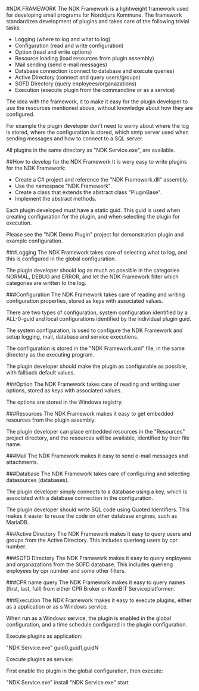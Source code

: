 



#NDK FRAMEWORK
The NDK Framework is a lightweight framework used for developing small programs for Norddjurs Kommune.
The framework standardizes development of plugins and takes care of the following trivial tasks:

* Logging (where to log and what to log)
* Configuration (read and write configuration)
* Option (read and write options)
* Resource loading (load resources from plugin assembly)
* Mail sending (send e-mail messages)
* Database connection (connect to database and execute queries)
* Active Directory (connect and query users/groups)
* SOFD Directory (query enployees/organazations)
* Execution (execute plugin from the commandline or as a service)

The idea with the framework, it to make it easy for the plugin developer to use the resources
mentioned above, without knowledge about how they are configured.

For example the plugin developer don't need to worry about where the log is stored, where the
configuration is stored, which smtp server used when sending messages and how to connect to
a SQL server.

All plugins in the same directory as "NDK Service.exe", are available.



##How to develop for the NDK Framework
It is wery easy to write plugins for the NDK Framework:

* Create a C# project and reference the "NDK Framework.dll" assembly.
* Use the namespace "NDK.Framework".
* Create a class that extends the abstract class "PluginBase".
* Implement the abstract methods.

Each plugin developed must have a static guid. This guid is used when creating configuration
for the plugin, and when selecting the plugin for execution.

Please see the "NDK Demo Plugin" project for demonstration plugin and example configuration.



###Logging
The NDK Framework takes care of selecting what to log, and this is configured in the
global configuration.

The plugin developer should log as much as possible in the categories NORMAL, DEBUG and ERROR, and
let the NDK Framework filter which categories are written to the log.



###Configuration
The NDK Framework takes care of reading and writing configuration properties, stored as keys with
associated values.

There are two types of configuration, system configuration identified by a ALL-0-guid and
local configurations identified by the individual plugin guid.

The system configuration, is used to configure the NDK Framework and setup logging, mail,
database and service executions.

The configuration is stored in the "NDK Framework.xml" file, in the same directory as the
executing program.

The plugin developer should make the plugin as configurable as possible, with fallback
default values.



###Option
The NDK Framework takes care of reading and writing user options, stored as keys with
associated values.

The options are stored in the Windows registry.



###Resources
The NDK Framework makes it easy to get embedded resources from the plugin assembly.

The plugin developer can place embedded resources in the "Resources" project directory, and
the resources will be available, identified by their file name.



###Mail
The NDK Framework makes it easy to send e-mail messages and attachments.



###Database
The NDK Framework takes care of configuring and selecting datasources (databases).

The plugin developer simply connects to a database using a key, which is associated with
a database connection in the configuration.

The plugin developer should write SQL code using Quoted Identifiers.
This makes it easier to reuse the code on other database engines, such as MariaDB.



###Active Directory
The NDK Framework makes it easy to query users and groups from the Active Directory.
This includes querieng users by cpr number.



###SOFD Directory
The NDK Framework makes it easy to query enployees and organazations from the SOFD database.
This includes querieng enployees by cpr number and some other filters.



###CPR name query
The NDK Framework makes it easy to query names (first, last, full) from either CPR Broker or KomBIT Serviceplatformen.



###Execution
The NDK Framework makes it easy to execute plugins, either as a application or as s Windows service.

When run as a Windows service, the plugin is enabled in the global configuration, and a time schedule
configured in the plugin configuration.

Execute plugins as application:

"NDK Service.exe"  guid0,guid1,guidN


Execute plugins as service: 

First enable the plugin in the global configuration, then execute:

"NDK Service.exe"  install
"NDK Service.exe"  start
